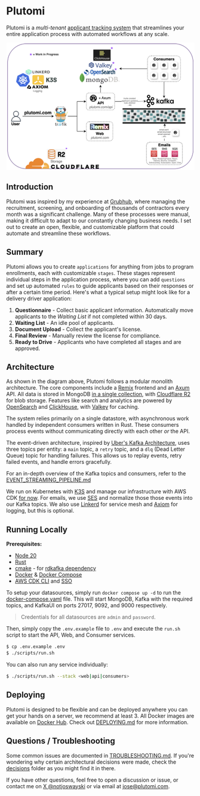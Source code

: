 # Plutomi

Plutomi is a _multi-tenant_ [applicant tracking system](https://en.wikipedia.org/wiki/Applicant_tracking_system) that streamlines your entire application process with automated workflows at any scale.

![infra](./images/infra.png)

## Introduction

Plutomi was inspired by my experience at [Grubhub](grubhub.com), where managing the recruitment, screening, and onboarding of thousands of contractors every month was a significant challenge. Many of these processes were manual, making it difficult to adapt to our constantly changing business needs. I set out to create an open, flexible, and customizable platform that could automate and streamline these workflows.

## Summary

Plutomi allows you to create `applications` for anything from jobs to program enrollments, each with customizable `stages`. These stages represent individual steps in the application process, where you can add `questions` and set up automated `rules` to guide applicants based on their responses or after a certain time period. Here's what a typical setup might look like for a delivery driver application:

1. **Questionnaire** - Collect basic applicant information. Automatically move applicants to the _Waiting List_ if not completed within 30 days.
2. **Waiting List** - An idle pool of applicants.
3. **Document Upload** - Collect the applicant's license.
4. **Final Review** - Manually review the license for compliance.
5. **Ready to Drive** - Applicants who have completed all stages and are approved.

## Architecture

As shown in the diagram above, Plutomi follows a modular monolith architecture. The core components include a [Remix](https://remix.run/) frontend and an [Axum](https://github.com/tokio-rs/axum) API. All data is stored in MongoDB [in a single collection](https://youtu.be/IYlWOk9Hu5g?t=1094), with [Cloudflare R2](https://www.cloudflare.com/developer-platform/r2/) for blob storage. Features like search and analytics are powered by [OpenSearch](https://opensearch.org/) and [ClickHouse](https://clickhouse.tech/), with [Valkey](https://valkey.io/) for caching.

The system relies primarily on a single datastore, with asynchronous work handled by independent consumers written in Rust. These consumers process events without communicating directly with each other _or_ the API.

The event-driven architecture, inspired by [Uber's Kafka Architecture](https://www.uber.com/en-JP/blog/reliable-reprocessing/), uses three topics per entity: a `main` topic, a `retry` topic, and a `dlq` (Dead Letter Queue) topic for handling failures. This allows us to replay events, retry failed events, and handle errors gracefully.

For an in-depth overview of the Kafka topics and consumers, refer to the [EVENT_STREAMING_PIPELINE.md](./EVENT_STREAMING_PIPELINE.md)

We run on Kubernetes with [K3S](https://k3s.io/) and manage our infrastructure with AWS CDK [for now](https://github.com/plutomi/plutomi/issues/994). For emails, we use [SES](https://aws.amazon.com/ses/) and normalize those those events into our Kafka topics. We also use [Linkerd](https://linkerd.io/) for service mesh and [Axiom](https://axiom.co/) for logging, but this is optional.

## Running Locally

**Prerequisites:**

- [Node 20](https://nodejs.org/en/download)
- [Rust](https://www.rust-lang.org/tools/install)
- [cmake](https://cmake.org/download/) - for [rdkafka dependency](https://github.com/fede1024/rust-rdkafka?tab=readme-ov-file#installation)
- [Docker](https://docs.docker.com/get-docker/) & [Docker Compose](https://docs.docker.com/compose/install/)
- [AWS CDK CLI](https://docs.aws.amazon.com/cdk/v2/guide/getting_started.html#getting_started_install) and [SSO](https://docs.aws.amazon.com/cli/latest/userguide/cli-configure-sso.html)

To setup your datasources, simply run `docker compose up -d` to run the [docker-compose.yaml](./docker-compose.yaml) file. This will start MongoDB, Kafka with the required topics, and KafkaUI on ports 27017, 9092, and 9000 respectively.

> Credentials for all datasources are `admin` and `password`.

Then, simply copy the `.env.example` file to `.env` and execute the `run.sh` script to start the API, Web, and Consumer services.

```bash
$ cp .env.example .env
$ ./scripts/run.sh
```

You can also run any service individually:

```bash
$ ./scripts/run.sh --stack <web|api|consumers>
```

## Deploying

Plutomi is designed to be flexible and can be deployed anywhere you can get your hands on a server, we recommend at least 3. All Docker images are available on [Docker Hub](https://hub.docker.com/u/plutomi). Check out [DEPLOYING.md](DEPLOYING.md) for more information.

## Questions / Troubleshooting

Some common issues are documented in [TROUBLESHOOTING.md](TROUBLESHOOTING.md). If you're wondering why certain architectural decisions were made, check the [decisions](./decisions/README.md) folder as you might find it in there.

If you have other questions, feel free to open a discussion or issue, or contact me on [X @notjoswayski](https://twitter.com/notjoswayski) or via email at jose@plutomi.com.
